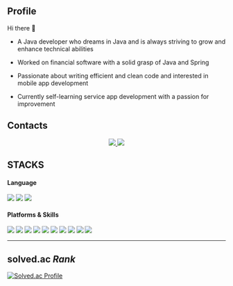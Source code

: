 ## Profile
 Hi there 👋

* A Java developer who dreams in Java and is always striving to grow and enhance technical abilities

* Worked on financial software with a solid grasp of Java and Spring

* Passionate about writing efficient and clean code and interested in mobile app development

* Currently self-learning service app development with a passion for improvement


## Contacts
<p align="center">
  <a href="https://devnuts.tistory.com/">
   <img src="https://img.shields.io/badge/Tech-blog-black?style=flat-square&link=https://devnuts.tistory.com/"/>
 </a>  
  <a href="mailto:anhohyun92@gmail.com">
   <img src="https://img.shields.io/badge/Gmail-red?style=flat-square&logo=Gmail&logoColor=white&link=mailto:anhohyun92@gmail.com"/>
  </a>
</p>

## STACKS
#### Language
<span>
 <img src="https://img.shields.io/badge/kotlin-%230095D5.svg?&style=for-the-badge&logo=kotlin&logoColor=blue&color=purple" />
 <img src="https://img.shields.io/badge/java-%23007396.svg?&style=for-the-badge&logo=java&logoColor=red&color=white" />
 <img src="https://img.shields.io/badge/javascript-F7DF1E?style=for-the-badge&logo=javascript&logoColor=black">
</span>


#### Platforms & Skills
<span> 
 <img src="https://img.shields.io/badge/android-%233DDC84.svg?&style=for-the-badge&logo=android&logoColor=white" />
 <img src="https://img.shields.io/badge/spring-%236DB33F.svg?&style=for-the-badge&logo=spring&logoColor=white" />
 <img src="https://img.shields.io/badge/node.js-%23339933.svg?&style=for-the-badge&logo=node.js&logoColor=white" />
 <img src="https://img.shields.io/badge/express-000000?style=for-the-badge&logo=express&logoColor=white">
 <img src="https://img.shields.io/badge/firebase-FFCA28?style=for-the-badge&logo=firebase&logoColor=white">
 <img src="https://img.shields.io/badge/git-F05032?style=for-the-badge&logo=git&logoColor=white">
 <img src="https://img.shields.io/badge/oracle-F80000?style=for-the-badge&logo=oracle&logoColor=white">
 <img src="https://img.shields.io/badge/mysql-4479A1?style=for-the-badge&logo=mysql&logoColor=white">
 <img src="https://img.shields.io/badge/html-E34F26?style=for-the-badge&logo=html5&logoColor=white">
 <img src="https://img.shields.io/badge/css-1572B6?style=for-the-badge&logo=css3&logoColor=white">
</span>




----

## solved.ac _Rank_
[![Solved.ac Profile](http://mazassumnida.wtf/api/v2/generate_badge?boj=devnuts)](https://solved.ac/devnuts/)
